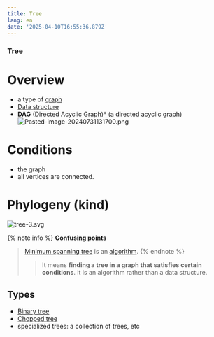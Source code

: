 ```yaml
---
title: Tree
lang: en
date: '2025-04-10T16:55:36.879Z'
---
```

### Tree
# Overview
- a type of [graph](/en/graph)
- [Data structure](/en/Data-structure)
- **DAG** (Directed Acyclic Graph)* (a directed acyclic graph)
![Pasted-image-20240731131700.png](/images/Pasted-image-20240731131700.png)
# Conditions
- the graph
- all vertices are connected.
# Phylogeny (kind)
![tree-3.svg](/images/tree-3.svg)

{% note info %}
**Confusing points**
> [Minimum spanning tree](/en/Minimum-spanning-tree) is an [algorithm](/en/algorithm).
{% endnote %}
> > It means **finding a tree in a graph that satisfies certain conditions**. it is an algorithm rather than a data structure.
>
## Types
- [Binary tree](/en/Binary-tree)
- [Chopped tree](/en/Chopped-tree)
- specialized trees: a collection of trees, etc
